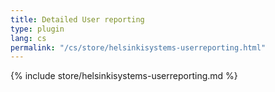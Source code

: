 ```yaml
---
title: Detailed User reporting
type: plugin
lang: cs
permalink: "/cs/store/helsinkisystems-userreporting.html"
---
```


{% include store/helsinkisystems-userreporting.md %}
